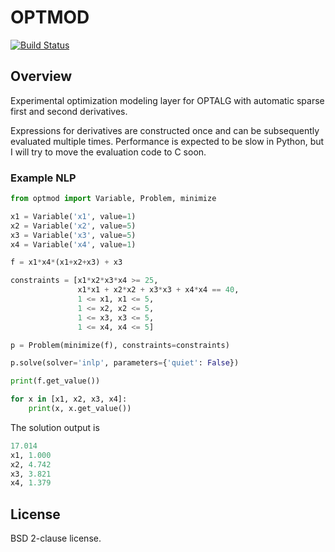 # OPTMOD

[![Build Status](https://travis-ci.org/ttinoco/OPTMOD.svg?branch=master)](https://travis-ci.org/ttinoco/OPTMOD)

## Overview

Experimental optimization modeling layer for OPTALG with automatic sparse first and second derivatives.

Expressions for derivatives are constructed once and can be subsequently evaluated multiple times. Performance is expected to be slow in Python, but I will try to move the evaluation code to C soon. 

### Example NLP

```python
from optmod import Variable, Problem, minimize

x1 = Variable('x1', value=1)
x2 = Variable('x2', value=5)
x3 = Variable('x3', value=5)
x4 = Variable('x4', value=1)

f = x1*x4*(x1+x2+x3) + x3

constraints = [x1*x2*x3*x4 >= 25,
               x1*x1 + x2*x2 + x3*x3 + x4*x4 == 40,
               1 <= x1, x1 <= 5,
               1 <= x2, x2 <= 5,
               1 <= x3, x3 <= 5,
               1 <= x4, x4 <= 5]

p = Problem(minimize(f), constraints=constraints)

p.solve(solver='inlp', parameters={'quiet': False})

print(f.get_value())

for x in [x1, x2, x3, x4]:
    print(x, x.get_value())    
````

The solution output is
```python
17.014
x1, 1.000
x2, 4.742
x3, 3.821
x4, 1.379
```

## License

BSD 2-clause license.
